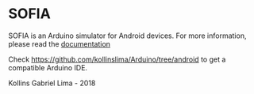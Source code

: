 SOFIA
========

SOFIA is an Arduino simulator for Android devices. For more information, please read the [documentation](https://project-sofia.gitbook.io/project/)

Check https://github.com/kollinslima/Arduino/tree/android to get a compatible Arduino IDE.

Kollins Gabriel Lima - 2018
